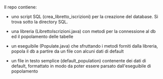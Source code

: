 Il repo contiene:

- uno script SQL (crea_libretto_iscrizioni) per la creazione del database. Si trova sotto la directory SQL.

- una libreria (LibrettoIscrizioni.java) con metodi per la connessione al db ed il popolamento delle tabelle

- un eseguibile (Populate.java) che sfruttando i metodi forniti dalla libreria, popola il db a partire da un file con alcuni dati di default

- un file in testo semplice (default_population) contenente dei dati di default, formattato in modo da poter essere parsato dall'eseguibile di popolamento